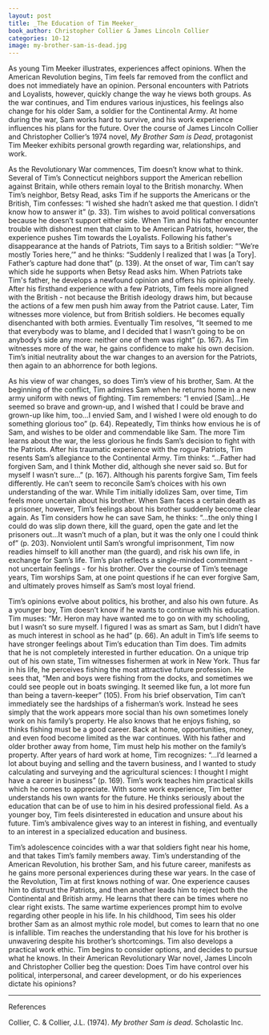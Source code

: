 ```yaml
---
layout: post
title: _The Education of Tim Meeker_
book_author: Christopher Collier & James Lincoln Collier
categories: 10-12
image: my-brother-sam-is-dead.jpg
---
```


As young Tim Meeker illustrates, experiences affect opinions. When the American Revolution begins, Tim feels far removed from the conflict and does not immediately have an opinion. Personal encounters with Patriots and Loyalists, however, quickly change the way he views both groups. As the war continues, and Tim endures various injustices, his feelings also change for his older Sam, a soldier for the Continental Army. At home during the war, Sam works hard to survive, and his work experience influences his plans for the future. Over the course of James Lincoln Collier and Christopher Collier’s 1974 novel, _My Brother Sam is Dead_, protagonist Tim Meeker exhibits personal growth regarding war, relationships, and work. 

As the Revolutionary War commences, Tim doesn’t know what to think. Several of Tim’s Connecticut neighbors support the American rebellion against Britain, while others remain loyal to the British monarchy. When Tim’s neighbor, Betsy Read, asks Tim if he supports the Americans or the British, Tim confesses: “I wished she hadn’t asked me that question. I didn’t know how to answer it” (p. 33). Tim wishes to avoid political conversations because he doesn’t support either side. When Tim and his father encounter trouble with dishonest men that claim to be American Patriots, however, the experience pushes Tim towards the Loyalists. Following his father's disappearance at the hands of Patriots, Tim says to a British soldier: “‘We’re mostly Tories here,’” and he thinks: “Suddenly I realized that I was [a Tory]. Father’s capture had done that” (p. 139). At the onset of war, Tim can’t say which side he supports when Betsy Read asks him. When Patriots take Tim's father, he develops a newfound opinion and offers his opinion freely. After his firsthand experience with a few Patriots, Tim feels more aligned with the British - not because the British ideology draws him, but because the actions of a few men push him away from the Patriot cause. Later, Tim witnesses more violence, but from British soldiers. He becomes equally disenchanted with both armies. Eventually Tim resolves, “It seemed to me that everybody was to blame, and I decided that I wasn’t going to be on anybody’s side any more: neither one of them was right” (p. 167). As Tim witnesses more of the war, he gains confidence to make his own decision. Tim’s initial neutrality about the war changes to an aversion for the Patriots, then again to an abhorrence for both legions.

As his view of war changes, so does Tim’s view of his brother, Sam. At the beginning of the conflict, Tim admires Sam when he returns home in a new army uniform with news of fighting. Tim remembers: “I envied [Sam]…He seemed so brave and grown-up, and I wished that I could be brave and grown-up like him, too…I envied Sam, and I wished I were old enough to do something glorious too” (p. 64). Repeatedly, Tim thinks how envious he is of Sam, and wishes to be older and commendable like Sam. The more Tim learns about the war, the less glorious he finds Sam’s decision to fight with the Patriots. After his traumatic experience with the rogue Patriots, Tim resents Sam’s allegiance to the Continental Army. Tim thinks: “...Father had forgiven Sam, and I think Mother did, although she never said so. But for myself I wasn’t sure…” (p. 167). Although his parents forgive Sam, Tim feels differently. He can’t seem to reconcile Sam’s choices with his own understanding of the war. While Tim initially idolizes Sam, over time, Tim feels more uncertain about his brother. When Sam faces a certain death as a prisoner, however, Tim’s feelings about his brother suddenly become clear again. As Tim considers how he can save Sam, he thinks: “...the only thing I could do was slip down there, kill the guard, open the gate and let the prisoners out…It wasn’t much of a plan, but it was the only one I could think of” (p. 203). Nonviolent until Sam’s wrongful imprisonment, Tim now readies himself to kill another man (the guard), and risk his own life, in exchange for Sam’s life. Tim’s plan reflects a single-minded commitment - not uncertain feelings - for his brother. Over the course of Tim’s teenage years, Tim worships Sam, at one point questions if he can ever forgive Sam, and ultimately proves himself as Sam’s most loyal friend.

Tim’s opinions evolve about politics, his brother, and also his own future. As a younger boy, Tim doesn’t know if he wants to continue with his education. Tim muses: “Mr. Heron may have wanted me to go on with my schooling, but I wasn’t so sure myself. I figured I was as smart as Sam, but I didn’t have as much interest in school as he had” (p. 66). An adult in Tim’s life seems to have stronger feelings about Tim’s education than Tim does. Tim admits that he is not completely interested in further education. On a unique trip out of his own state, Tim witnesses fishermen at work in New York. Thus far in his life, he perceives fishing the most attractive future profession. He sees that, “Men and boys were fishing from the docks, and sometimes we could see people out in boats swinging. It seemed like fun, a lot more fun than being a tavern-keeper” (105). From his brief observation, Tim can’t immediately see the hardships of a fisherman’s work. Instead he sees simply that the work appears more social than his own sometimes lonely work on his family’s property. He also knows that he enjoys fishing, so thinks fishing must be a good career. Back at home, opportunities, money, and even food become limited as the war continues. With his father and older brother away from home, Tim must help his mother on the family’s property. After years of hard work at home, Tim recognizes: “...I’d learned a lot about buying and selling and the tavern business, and I wanted to study calculating and surveying and the agricultural sciences: I thought I might have a career in business” (p. 169). Tim’s work teaches him practical skills which he comes to appreciate. With some work experience, Tim better understands his own wants for the future. He thinks seriously about the education that can be of use to him in his desired professional field. As a younger boy, Tim feels disinterested in education and unsure about his future. Tim’s ambivalence gives way to an interest in fishing, and eventually to an interest in a specialized education and business.

Tim’s adolescence coincides with a war that soldiers fight near his home, and that takes Tim’s family members away. Tim’s understanding of the American Revolution, his brother Sam, and his future career, manifests as he gains more personal experiences during these war years. In the case of the Revolution, Tim at first knows nothing of war. One experience causes him to distrust the Patriots, and then another leads him to reject both the Continental and British army. He learns that there can be times where no clear right exists. The same wartime experiences prompt him to evolve regarding other people in his life. In his childhood, Tim sees his older brother Sam as an almost mythic role model, but comes to learn that no one is infallible. Tim reaches the understanding that his love for his brother is unwavering despite his brother’s shortcomings. Tim also develops a practical work ethic. Tim begins to consider options, and decides to pursue what he knows. In their American Revolutionary War novel, James Lincoln and Christopher Collier beg the question: Does Tim have control over his political, interpersonal, and career development, or do his experiences dictate his opinions?

---
References

Collier, C. & Collier, J.L. (1974). _My brother Sam is dead_. Scholastic Inc.
